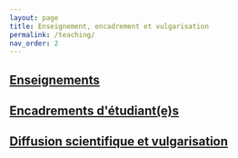 ```yaml
---
layout: page
title: Enseignement, encadrement et vulgarisation
permalink: /teaching/
nav_order: 2
---
```


## [Enseignements](/enseignement.md)


## [Encadrements d'étudiant(e)s](/encadrement.md)



## [Diffusion scientifique et vulgarisation](/diffusion.md)

